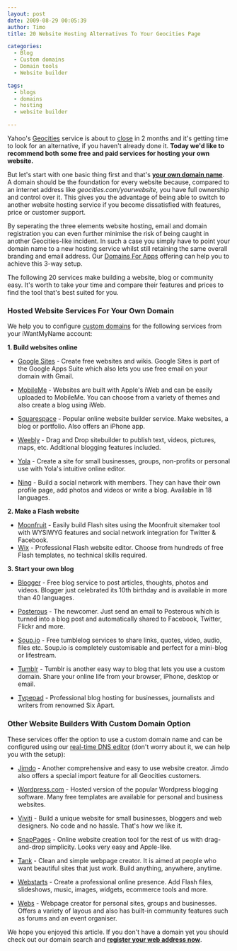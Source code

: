 ```yaml
---
layout: post
date: 2009-08-29 00:05:39
author: Timo
title: 20 Website Hosting Alternatives To Your Geocities Page

categories:
  - Blog
  - Custom domains
  - Domain tools
  - Website builder

tags:
  - blogs
  - domains
  - hosting
  - website builder

---
```


Yahoo's [Geocities](http://geocities.yahoo.com/ "Geocities") service is about to [close](http://www.techcrunch.com/2009/04/23/yahoo-quietly-pulls-the-plug-on-geocities/ "Geocities closes") in 2 months and it's getting time to look for an alternative, if you haven't already done it. **Today we'd like to recommend both some free and paid services for hosting your own website.**

But let's start with one basic thing first and that's [**your own domain name**](https://iwantmyname.com/domains "Your own domain name"). A domain should be the foundation for every website because, compared to an internet address like _geocities.com/yourwebsite,_ you have full ownership and control over it. This gives you the advantage of being able to switch to another website hosting service if you become dissatisfied with features, price or customer support.

By seperating the three elements website hosting, email and domain registration you can even further minimise the risk of being caught in another Geocities-like incident. In such a case you simply have to point your domain name to a new hosting service whilst still retaining the same overall branding and email address. Our [Domains For Apps](https://iwantmyname.com/features/custom-domain-applications-and-dns "Domains For Apps") offering can help you to achieve this 3-way setup.

The following 20 services make building a website, blog or community easy. It's worth to take your time and compare their features and prices to find the tool that's best suited for you.

### Hosted Website Services For Your Own Domain

We help you to configure [custom domains](https://iwantmyname.com/features/custom-domain-applications-and-dns "Custom Domains For Apps") for the following services from your iWantMyName account:

**1. Build websites online**

*   [Google Sites](https://iwantmyname.com/features/applications/google-apps-for-your-domain/create-free-webpage-with-sites "Google Sites Website Builder") - Create free websites and wikis. Google Sites is part of the Google Apps Suite which also lets you use free email on your domain with Gmail.
*   [MobileMe](https://iwantmyname.com/features/applications/custom-domain-apps/apple/mobileme-personal-domains "MobileMe Personal Domains") - Websites are built with Apple's iWeb and can be easily uploaded to MobileMe. You can choose from a variety of themes and also create a blog using iWeb.

*   [Squarespace](https://iwantmyname.com/features/applications/custom-domain-apps/websites/squarespace-build-your-website-with-own-url "Squarespace Sitebuilder") - Popular online website builder service. Make websites, a blog or portfolio. Also offers an iPhone app.

*   [Weebly](https://iwantmyname.com/features/applications/custom-domain-apps/websites/weebly-create-free-website-with-own-address "Weebly Websites Online") - Drag and Drop sitebuilder to publish text, videos, pictures, maps, etc. Additional blogging features included.

*   [Yola](https://iwantmyname.com/features/applications/custom-domain-apps/websites/customise-yola-with-personal-url "Make your website with Yola") - Create a site for small businesses, groups, non-profits or personal use with Yola's intuitive online editor.
*   [Ning](https://iwantmyname.com/features/applications/custom-domain-apps/social-networks/ning-hosted-whitelabel-dns-setup "Ning social network builder") - Build a social network with members. They can have their own profile page, add photos and videos or write a blog. Available in 18 languages.

**2. Make a Flash website**

*   [Moonfruit](https://iwantmyname.com/features/applications/custom-domain-apps/websites/moonfruit-simple-website-builder "Free easy website Builder Moonfruit") - Easily build Flash sites using the Moonfruit sitemaker tool with WYSIWYG features and social network integration for Twitter & Facebook.
*   [Wix](https://iwantmyname.com/features/applications/custom-domain-apps/websites/wix-make-flash-website-own-url "Flash website builder Wix") - Professional Flash website editor. Choose from hundreds of free Flash templates, no technical skills required.

**3. Start your own blog**

*   [Blogger](https://iwantmyname.com/features/applications/custom-domain-apps/blogs/blogger-blogspot-free-blog-with-own-url "Blogger free blog hosting") - Free blog service to post articles, thoughts, photos and videos. Blogger just celebrated its 10th birthday and is available in more than 40 languages.
*   [Posterous](https://iwantmyname.com/features/applications/custom-domain-apps/blogs/posterous-blog-photos-mp3-video-by-email "Posterous blog service") - The newcomer. Just send an email to Posterous which is turned into a blog post and automatically shared to Facebook, Twitter, Flickr and more.

*   [Soup.io](https://iwantmyname.com/features/applications/custom-domain-apps/blogs/soup.io-free-tumblelog-with-own-url "Soup.io Tumblelog hosting") - Free tumblelog services to share links, quotes, video, audio, files etc. Soup.io is completely customisable and perfect for a mini-blog or lifestream.

*   [Tumblr](https://iwantmyname.com/features/applications/custom-domain-apps/blogs/tumblr-tumblelog-easy-blog-with-own-url "Tumblr easy blog") - Tumblr is another easy way to blog that lets you use a custom domain. Share your online life from your browser, iPhone, desktop or email.
*   [Typepad](https://iwantmyname.com/features/applications/custom-domain-apps/blogs/typepad-professional-blog-service-dns-setup "Professional Blogging with Typepad") - Professional blog hosting for businesses, journalists and writers from renowned Six Apart.

### Other Website Builders With Custom Domain Option
These services offer the option to use a custom domain name and can be configured using our [real-time DNS editor](https://iwantmyname.com/blog/2009/06/real-time-dns-management-for-your-domains.html "Real-time DNS editor") (don't worry about it, we can help you with the setup):

*   [Jimdo](http://www.jimdo.com "Website Builder Jimdo") - Another comprehensive and easy to use website creator. Jimdo also offers a special import feature for all Geocities customers.
*   [Wordpress.com](http://wordpress.com "Wordpress.com custom domain") - Hosted version of the popular Wordpress blogging software. Many free templates are available for personal and business websites.

*   [Viviti](http://viviti.com "Easy sitebuilder Viviti") - Build a unique website for small businesses, bloggers and web designers. No code and no hassle. That's how we like it.

*   [SnapPages](http://www.snappages.com/ "SnapPages website creator") - Online website creation tool for the rest of us with drag-and-drop simplicity. Looks very easy and Apple-like.
*   [Tank](http://Withtank.com "Create websites with Tank") - Clean and simple webpage creator. It is aimed at people who want beautiful sites that just work. Build anything, anywhere, anytime.
*   [Webstarts](http://webstarts.com "Make your own Website with Webstarts ") - Create a professional online presence. Add Flash files, slideshows, music, images, widgets, ecommerce tools and more.

*   [Webs](http://webs.com "Online website creator Webs") - Webpage creator for personal sites, groups and businesses. Offers a variety of layous and also has built-in community features such as forums and an event organiser.

We hope you enjoyed this article. If you don't have a domain yet you should check out our domain search and **[register your web address now](https://iwantmyname.com "Domain registration")**.
